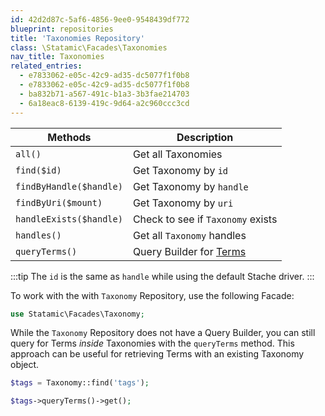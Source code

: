 ```yaml
---
id: 42d2d87c-5af6-4856-9ee0-9548439df772
blueprint: repositories
title: 'Taxonomies Repository'
class: \Statamic\Facades\Taxonomies
nav_title: Taxonomies
related_entries:
  - e7833062-e05c-42c9-ad35-dc5077f1f0b8
  - e7833062-e05c-42c9-ad35-dc5077f1f0b8
  - ba832b71-a567-491c-b1a3-3b3fae214703
  - 6a18eac8-6139-419c-9d64-a2c960ccc3cd
---
```

| Methods | Description |
| ------- | ----------- |
| `all()` | Get all Taxonomies |
| `find($id)` | Get Taxonomy by `id` |
| `findByHandle($handle)` | Get Taxonomy by `handle` |
| `findByUri($mount)` | Get Taxonomy by `uri` |
| `handleExists($handle)` | Check to see if `Taxonomy` exists |
| `handles()` | Get all `Taxonomy` handles |
| `queryTerms()` | Query Builder for [Terms](/content-queries/terms-repository) |

:::tip
The `id` is the same as `handle` while using the default Stache driver.
:::

To work with the with `Taxonomy` Repository, use the following Facade:

```php
use Statamic\Facades\Taxonomy;
```

While the `Taxonomy` Repository does not have a Query Builder, you can still query for Terms _inside_ Taxonomies with the `queryTerms` method. This approach can be useful for retrieving Terms with an existing Taxonomy object.

```php
$tags = Taxonomy::find('tags');

$tags->queryTerms()->get();
```
